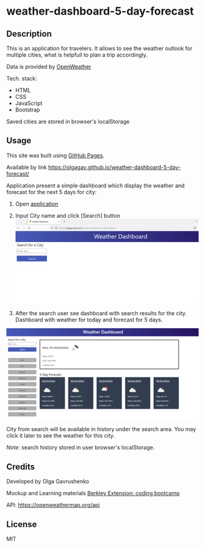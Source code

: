 # weather-dashboard-5-day-forecast

## Description
This is an application for travelers. It allows to see the weather outlook for multiple cities, what is helpfull to plan a trip accordingly.

Data is provided by [OpenWeather](https://openweathermap.org/)

Tech. stack:
- HTML
- CSS
- JavaScript
- Bootstrap

Saved cities are stored in browser's localStorage

## Usage
This site was built using [GitHub Pages](https://pages.github.com/). 

Available by link https://olgagav.github.io/weather-dashboard-5-day-forecast/

Application present a simple dashboard which display the weather and forecast for the next 5 days for city:

1. Open [application](https://olgagav.github.io/weather-dashboard-5-day-forecast/)
2. Input City name and click [Search] button
![Web page when user open first time, header Weather dashboard on the navy background, input field to search the city](assets/images/AppInitialScreenshot.png)

3. After the search user see dashboard with search results for the city. Dashboard with weather for today and forecast for 5 days.

![Screenshot of the application with search history on the lesft side and main dashboard which show weather for Paris'](assets/images/AppSearchResultsScreenshot.png)

City from search will be available in history under the search area. You may click it later to see the weather for this city.

_Note_: search history stored in user browser's localStorage.

## Credits

Developed by Olga Gavrushenko

Mockup and Learning materials [Berkley Extension: coding bootcamp](https://extension.berkeley.edu/)

API: https://openweathermap.org/api


## License
MIT

